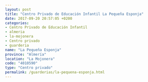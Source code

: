 ```yaml
---
layout: post
title: "Centro Privado de Educación Infantil La Pequeña Esponja"
date: 2017-09-20 20:57:05 +0200
categories:
- Centro Privado de Educación Infantil
- almeria
- la-mojonera
- Centro privado
- guarderia
name: "La Pequeña Esponja"
province: "Almería"
location: "La Mojonera"
code: "4010590"
type: "Centro privado"
permalink: /guarderias/la-pequena-esponja.html
---
```

